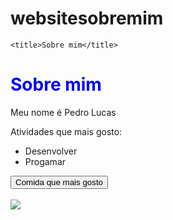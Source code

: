 # websitesobremim

<!DOCTYPE html5>

<html>
 <head>

 	<title>Sobre mim</title>

 </head>
 <body>
 	<h1 style="color:blue">Sobre mim</h1>
    <p>Meu nome é Pedro Lucas</p>
    <p>Atividades que mais gosto:</p>
    <ul>
    	<li>Desenvolver</li>
        <li>Progamar</li>
    </ul>
    <button onclick="alert('não é macarrão, é chocolate :)')">Comida que mais gosto</button>
    <br>
    <br>
    <img src="https://i0.statig.com.br/bancodeimagens/69/b2/my/69b2mydwu808ftj2k95ehggwd.jpg"> 
 </body>
</html>
